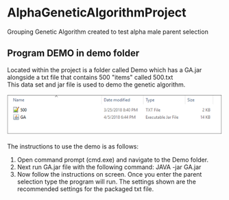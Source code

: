 # AlphaGeneticAlgorithmProject
Grouping Genetic Algorithm created to test alpha male parent selection

## Program DEMO in demo folder

Located within the project is a folder called Demo which has a GA.jar alongside a txt file that contains 500 "items" called 500.txt  
This data set and jar file is used to demo the genetic algorithm.

![alt text](img/demo_contents.png "Demo folder contents")

The instructions to use the demo is as follows:

1. Open command prompt (cmd.exe) and navigate to the Demo folder.  
2. Next run GA.jar file with the following command: JAVA -jar GA.jar  
3. Now follow the instructions on screen. Once you enter the parent selection type the program will run. The settings shown are the recommended settings for the packaged txt file.